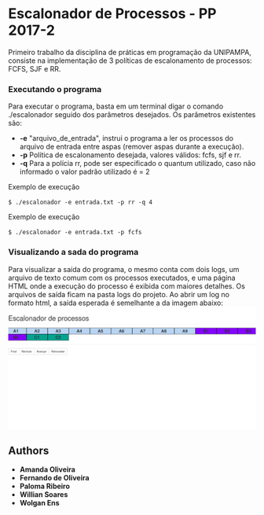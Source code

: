 # Escalonador de Processos - PP 2017-2
Primeiro trabalho da disciplina de práticas em programação da UNIPAMPA, consiste na implementação de 3 políticas de escalonamento de processos: FCFS, SJF e RR.
### Executando o programa

Para executar o programa, basta em um terminal digar o comando ./escalonador seguido dos parâmetros desejados. Os parâmetros existentes são:
* **-e** "arquivo_de_entrada", instrui o programa a ler os processos do arquivo de entrada entre aspas (remover aspas durante a execução).
* **-p** Política de escalonamento desejada, valores válidos: fcfs, sjf e rr.
* **-q** Para a polícia rr, pode ser especificado o quantum utilizado, caso não informado o valor padrão utilizado é = 2

Exemplo de execução

```
$ ./escalonador -e entrada.txt -p rr -q 4
```

Exemplo de execução

```
$ ./escalonador -e entrada.txt -p fcfs
```
### Visualizando a sada do programa

Para visualizar a saída do programa, o mesmo conta com dois logs, um arquivo de texto comum com os processos executados, e uma página HTML onde a execução do processo é exibida com maiores detalhes.
Os arquivos de saída ficam na pasta logs do projeto. Ao abrir um log no formato html, a saída esperada é semelhante a da imagem abaixo:
![alt text](https://github.com/wolganens/pp_etapa1/blob/master/loghtml.jpg)

## Authors

* **Amanda Oliveira**
* **Fernando de Oliveira**
* **Paloma Ribeiro**
* **Willian Soares**
* **Wolgan Ens**
